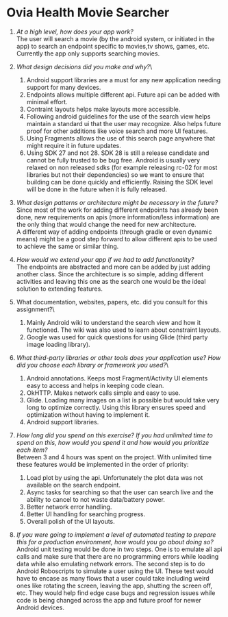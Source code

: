 # Ovia Health Movie Searcher

1. *At a high level, how does your app work?*\
The user will search a movie (by the android system, or initiated in the app) to search an endpoint specific to movies,tv shows, games, etc. Currently the app only supports searching movies.

2. *What design decisions did you make and why?*\
	1. Android support libraries are a must for any new application needing support for many devices.
	2. Endpoints allows multiple different api. Future api can be added with minimal effort. 
	3. Contraint layouts helps make layouts more accessible.
	4. Following android guidelines for the use of the search view helps maintain a standard ui that the user may recognize. Also helps future proof for other additions like voice search and more UI features.
	5. Using Fragments allows the use of this search page anywhere that might require it in future updates.
	6. Using SDK 27 and not 28. SDK 28 is still a release candidate and cannot be fully trusted to be bug free. Android is usually very relaxed on non released sdks (for example releasing rc-02 for most libraries but not their dependencies) so we want to ensure that building can be done quickly and efficiently. Raising the SDK level will be done in the future when it is fully released.

3. *What design patterns or architecture might be necessary in the future?*\
Since most of the work for adding different endpoints has already been done, new requirements on apis (more information/less information) are the only thing that would change the need for new architecture.\
A different way of adding endpoints (through gradle or even dynamic means) might be a good step forward to allow different apis to be used to achieve the same or similar thing.

4. *How would we extend your app if we had to add functionality?*\
The endpoints are abstracted and more can be added by just adding another class. Since the architecture is so simple, adding different activities and leaving this one as the search one would be the ideal solution to extending features.

5. What documentation, websites, papers, etc. did you consult for this assignment?\
	1. Mainly Android wiki to understand the search view and how it functioned. The wiki was also used to learn about constraint layouts.
	2. Google was used for quick questions for using Glide (third party image loading library).
6. *What third-party libraries or other tools does your application use? How did you choose each library or framework you used?*\
	1. Android annotations. Keeps most Fragment/Activity UI elements easy to access and helps in keeping code clean.
	2. OkHTTP. Makes network calls simple and easy to use.
	3. Glide. Loading many images on a list is possible but would take very long to optimize correctly. Using this library ensures speed and optimization without having to implement it.
	4. Android support libraries.  
7. *How long did you spend on this exercise? If you had unlimited time to spend on this, how would you spend it and how would you prioritize each item?*\
Between 3 and 4 hours was spent on the project. With unlimited time these features would be implemented in the order of priority:
	1. Load plot by using the api. Unfortunately the plot data was not available on the search endpoint.
	2. Async tasks for searching so that the user can search live and the ability to cancel to not waste data/battery power.
	3. Better network error handling.
	4. Better UI handling for searching progress.
	5. Overall polish of the UI layouts.
8. *If you were going to implement a level of automated testing to prepare this for a production environment, how would you go about doing so?*\
Android unit testing would be done in two steps. One is to emulate all api calls and make sure that there are no programming errors while loading data while also emulating network errors. The second step is to do Android Roboscripts to simulate a user using the UI. These test would have to encase as many flows that a user could take including weird ones like rotating the screen, leaving the app, shutting the screen off, etc. They would help find edge case bugs and regression issues while code is being changed across the app and future proof for newer Android devices.